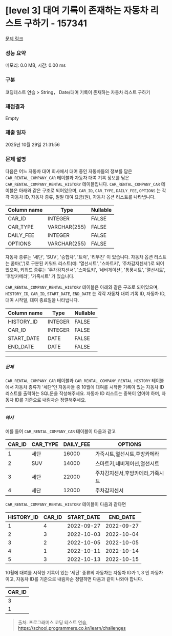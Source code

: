 # [level 3] 대여 기록이 존재하는 자동차 리스트 구하기 - 157341 

[문제 링크](https://school.programmers.co.kr/learn/courses/30/lessons/157341) 

### 성능 요약

메모리: 0.0 MB, 시간: 0.00 ms

### 구분

코딩테스트 연습 > String， Date/대여 기록이 존재하는 자동차 리스트 구하기

### 채점결과

Empty

### 제출 일자

2025년 10월 29일 21:31:56

### 문제 설명

<p class="default_cursor_land">다음은 어느 자동차 대여 회사에서 대여 중인 자동차들의 정보를 담은 <code>CAR_RENTAL_COMPANY_CAR</code> 테이블과 자동차 대여 기록 정보를 담은 <code>CAR_RENTAL_COMPANY_RENTAL_HISTORY</code> 테이블입니다. <code>CAR_RENTAL_COMPANY_CAR</code> 테이블은 아래와 같은 구조로 되어있으며, <code>CAR_ID</code>, <code>CAR_TYPE</code>, <code>DAILY_FEE</code>, <code class="default_cursor_land">OPTIONS</code> 는 각각 자동차 ID, 자동차 종류, 일일 대여 요금(원), 자동차 옵션 리스트를 나타냅니다.</p>
<table class="table default_cursor_land">
        <thead><tr>
<th>Column name</th>
<th class="default_cursor_land">Type</th>
<th class="default_cursor_land">Nullable</th>
</tr>
</thead>
        <tbody><tr>
<td>CAR_ID</td>
<td>INTEGER</td>
<td>FALSE</td>
</tr>
<tr>
<td>CAR_TYPE</td>
<td>VARCHAR(255)</td>
<td class="default_cursor_land">FALSE</td>
</tr>
<tr>
<td>DAILY_FEE</td>
<td>INTEGER</td>
<td class="default_cursor_land">FALSE</td>
</tr>
<tr>
<td>OPTIONS</td>
<td class="default_cursor_land">VARCHAR(255)</td>
<td class="default_cursor_land">FALSE</td>
</tr>
</tbody>
      </table>
<p class="default_cursor_land">자동차 종류는 '세단', 'SUV', '승합차', '트럭', '리무진' 이 있습니다. 자동차 옵션 리스트는 콤마(',')로 구분된 키워드 리스트(예: '열선시트', '스마트키', '주차감지센서')로 되어있으며, 키워드 종류는 '주차감지센서', '스마트키', '네비게이션', '통풍시트', '열선시트', '후방카메라', '가죽시트' 가 있습니다.</p>

<p class="default_cursor_land"><code class="default_cursor_land">CAR_RENTAL_COMPANY_RENTAL_HISTORY</code> 테이블은 아래와 같은 구조로 되어있으며, <code>HISTORY_ID</code>, <code>CAR_ID</code>, <code class="default_cursor_land">START_DATE</code>, <code class="default_cursor_land">END_DATE</code> 는 각각 자동차 대여 기록 ID, 자동차 ID, 대여 시작일, 대여 종료일을 나타냅니다.</p>
<table class="table default_cursor_land">
        <thead><tr>
<th>Column name</th>
<th>Type</th>
<th>Nullable</th>
</tr>
</thead>
        <tbody><tr>
<td>HISTORY_ID</td>
<td>INTEGER</td>
<td>FALSE</td>
</tr>
<tr>
<td>CAR_ID</td>
<td>INTEGER</td>
<td>FALSE</td>
</tr>
<tr>
<td>START_DATE</td>
<td>DATE</td>
<td>FALSE</td>
</tr>
<tr>
<td>END_DATE</td>
<td>DATE</td>
<td class="default_cursor_land">FALSE</td>
</tr>
</tbody>
      </table>
<hr>

<h5>문제</h5>

<p class="default_cursor_land"><code>CAR_RENTAL_COMPANY_CAR</code> 테이블과 <code class="default_cursor_land">CAR_RENTAL_COMPANY_RENTAL_HISTORY</code> 테이블에서 자동차 종류가 '세단'인 자동차들 중 10월에 대여를 시작한 기록이 있는 자동차 ID 리스트를 출력하는 SQL문을 작성해주세요. 자동차 ID 리스트는 중복이 없어야 하며, 자동차 ID를 기준으로 내림차순 정렬해주세요.</p>

<hr>

<h5 class="default_cursor_land">예시</h5>

<p class="default_cursor_land">예를 들어 <code class="default_cursor_land">CAR_RENTAL_COMPANY_CAR</code> 테이블이 다음과 같고</p>
<table class="table default_cursor_land">
        <thead><tr>
<th class="default_cursor_land">CAR_ID</th>
<th class="default_cursor_land">CAR_TYPE</th>
<th class="default_cursor_land">DAILY_FEE</th>
<th class="default_cursor_land">OPTIONS</th>
</tr>
</thead>
        <tbody><tr>
<td class="default_cursor_land">1</td>
<td class="default_cursor_land">세단</td>
<td class="default_cursor_land">16000</td>
<td class="default_cursor_land">가죽시트,열선시트,후방카메라</td>
</tr>
<tr>
<td>2</td>
<td>SUV</td>
<td class="default_cursor_land">14000</td>
<td class="default_cursor_land">스마트키,네비게이션,열선시트</td>
</tr>
<tr>
<td>3</td>
<td class="default_cursor_land">세단</td>
<td class="default_cursor_land">22000</td>
<td class="default_cursor_land">주차감지센서,후방카메라,가죽시트</td>
</tr>
<tr>
<td>4</td>
<td class="default_cursor_land">세단</td>
<td class="default_cursor_land">12000</td>
<td class="default_cursor_land">주차감지센서</td>
</tr>
</tbody>
      </table>
<p class="default_cursor_land"><code class="default_cursor_land">CAR_RENTAL_COMPANY_RENTAL_HISTORY</code> 테이블이 다음과 같다면</p>
<table class="table default_cursor_land">
        <thead><tr>
<th>HISTORY_ID</th>
<th class="default_cursor_land">CAR_ID</th>
<th class="default_cursor_land">START_DATE</th>
<th class="default_cursor_land">END_DATE</th>
</tr>
</thead>
        <tbody><tr>
<td>1</td>
<td class="default_cursor_land">4</td>
<td class="default_cursor_land">2022-09-27</td>
<td class="default_cursor_land">2022-09-27</td>
</tr>
<tr>
<td class="default_cursor_land">2</td>
<td class="default_cursor_land">3</td>
<td class="default_cursor_land">2022-10-03</td>
<td class="default_cursor_land">2022-10-04</td>
</tr>
<tr>
<td>3</td>
<td class="default_cursor_land">2</td>
<td class="default_cursor_land">2022-10-05</td>
<td class="default_cursor_land">2022-10-05</td>
</tr>
<tr>
<td class="default_cursor_land">4</td>
<td class="default_cursor_land">1</td>
<td class="default_cursor_land">2022-10-11</td>
<td class="default_cursor_land">2022-10-14</td>
</tr>
<tr>
<td class="default_cursor_land">5</td>
<td class="default_cursor_land">3</td>
<td class="default_cursor_land">2022-10-13</td>
<td class="default_cursor_land">2022-10-15</td>
</tr>
</tbody>
      </table>
<p class="default_cursor_land">10월에 대여를 시작한 기록이 있는 '세단' 종류의 자동차는 자동차 ID가 1, 3 인 자동차이고, 자동차 ID를 기준으로 내림차순 정렬하면 다음과 같이 나와야 합니다.</p>
<table class="table default_cursor_land">
        <thead><tr>
<th>CAR_ID</th>
</tr>
</thead>
        <tbody><tr>
<td>3</td>
</tr>
<tr>
<td>1</td>
</tr>
</tbody>
      </table>

> 출처: 프로그래머스 코딩 테스트 연습, https://school.programmers.co.kr/learn/challenges